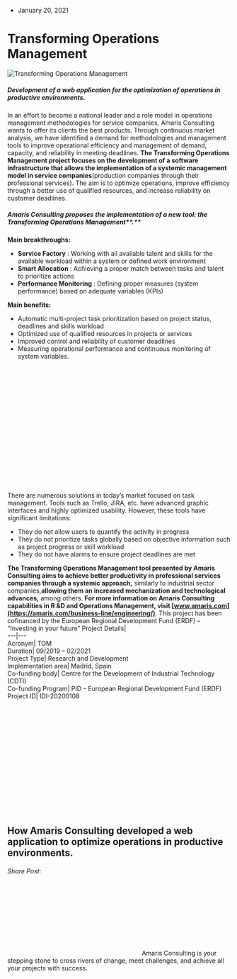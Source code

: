 * January 20, 2021


# Transforming Operations Management
![Transforming Operations Management](https://amaris.com/wp-content/uploads/2021/01/article-photo-42-1024x683.png)
##### **Development of a web application for the optimization of operations in productive environments.**
In an effort to become a national leader and a role model in operations management methodologies for service companies, Amaris Consulting wants to offer its clients the best products. 
Through continuous market analysis, we have identified a demand for methodologies and management tools to improve operational efficiency and management of demand, capacity, and reliability in meeting deadlines.
**The Transforming Operations Management project focuses on the development of a software infrastructure that allows the implementation of a systemic management model in service companies**(production companies through their professional services). 
The aim is to optimize operations, improve efficiency through a better use of qualified resources, and increase reliability on customer deadlines.
##### **Amaris Consulting proposes the implementation of a new tool: the** Transforming Operations Management**.**
**Main breakthroughs:**
  * **Service Factory** : Working with all available talent and skills for the available workload within a system or defined work environment
  * **Smart Allocation** : Achieving a proper match between tasks and talent to prioritize actions 
  * **Performance Monitoring** : Defining proper measures (system performance) based on adequate variables (KPIs)


**Main benefits:**
  * Automatic multi-project task prioritization based on project status, deadlines and skills workload
  * Optimized use of qualified resources in projects or services
  * Improved control and reliability of customer deadlines
  * Measuring operational performance and continuous monitoring of system variables.

![Transforming Operations Management](data:image/svg+xml,%3Csvg%20xmlns='http://www.w3.org/2000/svg'%20viewBox='0%200%201024%20576'%3E%3C/svg%3E)
There are numerous solutions in today’s market focused on task management. Tools such as Trello, JIRA, etc. have advanced graphic interfaces and highly optimized usability. However, these tools have significant limitations:
  * They do not allow users to quantify the activity in progress
  * They do not prioritize tasks globally based on objective information such as project progress or skill workload
  * They do not have alarms to ensure project deadlines are met


**The Transforming Operations Management tool presented by Amaris Consulting aims to achieve better productivity in professional services companies through a systemic approach,** similarly to industrial sector companies,**allowing them an increased mechanization and technological advances,** among others.
**For more information on Amaris Consulting capabilities in R &D and Operations Management, visit [www.amaris.com](https://amaris.com/business-line/engineering/)**.
This project has been cofinanced by the European Regional Development Fund (ERDF) – “Investing in your future”
Project Details|   
---|---  
Acronym| TOM  
Duration| 09/2019 – 02/2021  
Project Type| Research and Development  
Implementation area| Madrid, Spain  
Co-funding body| Centre for the Development of Industrial Technology (CDTI)  
Co-funding Program| PID – European Regional Development Fund (ERDF)  
Project ID| IDI-20200108  
![Transforming Operations Management](data:image/svg+xml,%3Csvg%20xmlns='http://www.w3.org/2000/svg'%20viewBox='0%200%20898%20293'%3E%3C/svg%3E)
![Transforming Operations Management](data:image/svg+xml,%3Csvg%20xmlns='http://www.w3.org/2000/svg'%20viewBox='0%200%201024%20181'%3E%3C/svg%3E)
## How Amaris Consulting developed a web application to optimize operations in productive environments.
###### Share Post:
![Amaris Logo](data:image/svg+xml,%3Csvg%20xmlns='http://www.w3.org/2000/svg'%20viewBox='0%200%200%200'%3E%3C/svg%3E)
Amaris Consulting is your stepping stone to cross rivers of change, meet challenges, and achieve all your projects with success.
